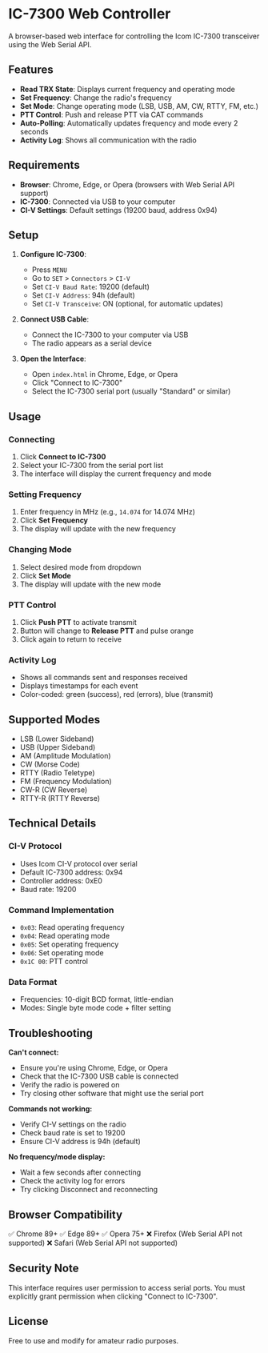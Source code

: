 # IC-7300 Web Controller

A browser-based web interface for controlling the Icom IC-7300 transceiver using the Web Serial API.

## Features

- **Read TRX State**: Displays current frequency and operating mode
- **Set Frequency**: Change the radio's frequency
- **Set Mode**: Change operating mode (LSB, USB, AM, CW, RTTY, FM, etc.)
- **PTT Control**: Push and release PTT via CAT commands
- **Auto-Polling**: Automatically updates frequency and mode every 2 seconds
- **Activity Log**: Shows all communication with the radio

## Requirements

- **Browser**: Chrome, Edge, or Opera (browsers with Web Serial API support)
- **IC-7300**: Connected via USB to your computer
- **CI-V Settings**: Default settings (19200 baud, address 0x94)

## Setup

1. **Configure IC-7300**:
   - Press `MENU`
   - Go to `SET` > `Connectors` > `CI-V`
   - Set `CI-V Baud Rate`: 19200 (default)
   - Set `CI-V Address`: 94h (default)
   - Set `CI-V Transceive`: ON (optional, for automatic updates)

2. **Connect USB Cable**:
   - Connect the IC-7300 to your computer via USB
   - The radio appears as a serial device

3. **Open the Interface**:
   - Open `index.html` in Chrome, Edge, or Opera
   - Click "Connect to IC-7300"
   - Select the IC-7300 serial port (usually "Standard" or similar)

## Usage

### Connecting
1. Click **Connect to IC-7300**
2. Select your IC-7300 from the serial port list
3. The interface will display the current frequency and mode

### Setting Frequency
1. Enter frequency in MHz (e.g., `14.074` for 14.074 MHz)
2. Click **Set Frequency**
3. The display will update with the new frequency

### Changing Mode
1. Select desired mode from dropdown
2. Click **Set Mode**
3. The display will update with the new mode

### PTT Control
1. Click **Push PTT** to activate transmit
2. Button will change to **Release PTT** and pulse orange
3. Click again to return to receive

### Activity Log
- Shows all commands sent and responses received
- Displays timestamps for each event
- Color-coded: green (success), red (errors), blue (transmit)

## Supported Modes

- LSB (Lower Sideband)
- USB (Upper Sideband)
- AM (Amplitude Modulation)
- CW (Morse Code)
- RTTY (Radio Teletype)
- FM (Frequency Modulation)
- CW-R (CW Reverse)
- RTTY-R (RTTY Reverse)

## Technical Details

### CI-V Protocol
- Uses Icom CI-V protocol over serial
- Default IC-7300 address: 0x94
- Controller address: 0xE0
- Baud rate: 19200

### Command Implementation
- `0x03`: Read operating frequency
- `0x04`: Read operating mode
- `0x05`: Set operating frequency
- `0x06`: Set operating mode
- `0x1C 00`: PTT control

### Data Format
- Frequencies: 10-digit BCD format, little-endian
- Modes: Single byte mode code + filter setting

## Troubleshooting

**Can't connect:**
- Ensure you're using Chrome, Edge, or Opera
- Check that the IC-7300 USB cable is connected
- Verify the radio is powered on
- Try closing other software that might use the serial port

**Commands not working:**
- Verify CI-V settings on the radio
- Check baud rate is set to 19200
- Ensure CI-V address is 94h (default)

**No frequency/mode display:**
- Wait a few seconds after connecting
- Check the activity log for errors
- Try clicking Disconnect and reconnecting

## Browser Compatibility

✅ Chrome 89+
✅ Edge 89+
✅ Opera 75+
❌ Firefox (Web Serial API not supported)
❌ Safari (Web Serial API not supported)

## Security Note

This interface requires user permission to access serial ports. You must explicitly grant permission when clicking "Connect to IC-7300".

## License

Free to use and modify for amateur radio purposes.
